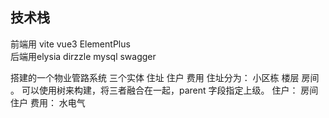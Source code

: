 ## 技术栈
前端用 vite  vue3  ElementPlus  
后端用elysia dirzzle  mysql swagger



搭建的一个物业管路系统
三个实体 住址  住户 费用
住址分为： 小区栋 楼层 房间 。 可以使用树来构建，将三者融合在一起，parent 字段指定上级。
住户： 房间 住户
费用：  水电气
